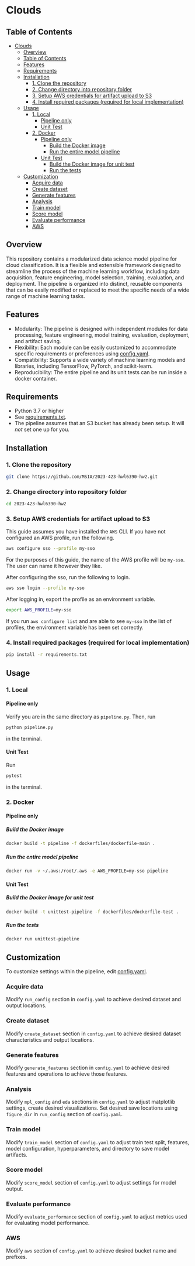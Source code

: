# Clouds

## Table of Contents

- [Clouds](#clouds)
  - [Overview](#overview)
  - [Table of Contents](#table-of-contents)
  - [Features](#features)
  - [Requirements](#requirements)
  - [Installation](#installation)
    - [1. Clone the repository](#1-clone-the-repository)
    - [2. Change directory into repository folder](#2-change-directory-into-repository-folder)
    - [3. Setup AWS credentials for artifact upload to S3](#3-setup-aws-credentials-for-artifact-upload-to-s3)
    - [4. Install required packages (required for local implementation)](#4-install-required-packages-required-for-local-implementation)
  - [Usage](#usage)
    - [1. Local](#1-local)
      - [Pipeline only](#pipeline-only)
      - [Unit Test](#unit-test)
    - [2. Docker](#2-docker)
      - [Pipeline only](#pipeline-only-1)
        - [Build the Docker image](#build-the-docker-image)
        - [Run the entire model pipeline](#run-the-entire-model-pipeline)
      - [Unit Test](#unit-test-1)
        - [Build the Docker image for unit test](#build-the-docker-image-for-unit-test)
        - [Run the tests](#run-the-tests)
  - [Customization](#customization)
    - [Acquire data](#acquire-data)
    - [Create dataset](#create-dataset)
    - [Generate features](#generate-features)
    - [Analysis](#analysis)
    - [Train model](#train-model)
    - [Score model](#score-model)
    - [Evaluate performance](#evaluate-performance)
    - [AWS](#aws)


## Overview

This repository contains a modularized data science model pipeline for cloud classification. It is a flexible and extensible framework designed to streamline the process of the machine learning workflow, including data acquisition, feature engineering, model selection, training, evaluation, and deployment. The pipeline is organized into distinct, reusable components that can be easily modified or replaced to meet the specific needs of a wide range of machine learning tasks.

## Features
- Modularity: The pipeline is designed with independent modules for data processing, feature engineering, model training, evaluation, deployment, and artifact saving.
- Flexibility: Each module can be easily customized to accommodate specific requirements or preferences using [config.yaml](config/config.yaml).
- Compatibility: Supports a wide variety of machine learning models and libraries, including TensorFlow, PyTorch, and scikit-learn. 
- Reproducibility: The entire pipeline and its unit tests can be run inside a docker container.

## Requirements
- Python 3.7 or higher
- See [requirements.txt](requirements.txt).
- The pipeline assumes that an S3 bucket has already been setup. It will *not* set one up for you.

## Installation

### 1. Clone the repository

```bash
git clone https://github.com/MSIA/2023-423-hwl6390-hw2.git
```

### 2. Change directory into repository folder

```bash
cd 2023-423-hwl6390-hw2
```

### 3. Setup AWS credentials for artifact upload to S3

This guide assumes you have installed the `AWS` CLI. If you have not configured an AWS profile, run the following.

```bash
aws configure sso --profile my-sso
```
For the purposes of this guide, the name of the AWS profile will be `my-sso`. The user can name it however they like.

After configuring the sso, run the following to login.

```bash
aws sso login --profile my-sso
```

After logging in, export the profile as an environment variable.

```bash
export AWS_PROFILE=my-sso
```

If you run `aws configure list` and are able to see `my-sso` in the list of profiles, the environment variable has been set correctly.

### 4. Install required packages (required for local implementation)

```bash
pip install -r requirements.txt
```

## Usage

### 1. Local

#### Pipeline only

Verify you are in the same directory as `pipeline.py`. Then, run

```bash
python pipeline.py
```
in the terminal.

#### Unit Test

Run

```bash
pytest
```
in the terminal.

### 2. Docker

#### Pipeline only

##### Build the Docker image

```bash
docker build -t pipeline -f dockerfiles/dockerfile-main .
```

##### Run the entire model pipeline

```bash
docker run -v ~/.aws:/root/.aws -e AWS_PROFILE=my-sso pipeline
```

#### Unit Test

##### Build the Docker image for unit test

```bash
docker build -t unittest-pipeline -f dockerfiles/dockerfile-test .
```

##### Run the tests

```bash
docker run unittest-pipeline
```

## Customization

To customize settings within the pipeline, edit [config.yaml](config/config.yaml).

### Acquire data

Modify `run_config` section in `config.yaml` to achieve desired dataset and output locations.

### Create dataset

Modify `create_dataset` section in `config.yaml` to achieve desired dataset characteristics and output locations.

### Generate features

Modify `generate_features` section in `config.yaml` to achieve desired features and operations to achieve those features.

### Analysis

Modify `mpl_config` and `eda` sections in `config.yaml` to adjust matplotlib settings, create desired visualizations. Set desired save locations using `figure_dir` in `run_config` section of `config.yaml`.

### Train model

Modify `train_model` section of `config.yaml` to adjust train test split, features, model configuration, hyperparameters, and directory to save model artifacts.

### Score model

Modify `score_model` section of `config.yaml` to adjust settings for model output.

### Evaluate performance

Modify `evaluate_performance` section of `config.yaml` to adjust metrics used for evaluating model performance.

### AWS

Modify `aws` section of `config.yaml` to achieve desired bucket name and prefixes.

